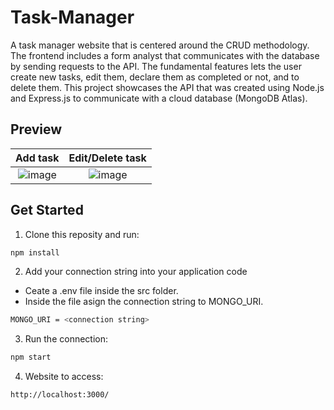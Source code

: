 # Task-Manager
 A task manager website that is centered around the CRUD methodology. The frontend includes a form analyst that communicates with the database by sending requests to the API. The fundamental features lets the user create new tasks, edit them, declare them as completed or not, and to delete them. This project showcases the API that was created using Node.js and Express.js to communicate with a cloud database (MongoDB Atlas).

## Preview
Add task            |  Edit/Delete task
:-------------------------:|:-------------------------:
![image](https://user-images.githubusercontent.com/105739044/187035719-7807f142-3da4-4cde-a083-5858b15c358e.png)  |  ![image](https://user-images.githubusercontent.com/105739044/187035736-3eb1511f-fe4e-49c5-b2f4-9ea5ebaccb1f.png)

## Get Started
1. Clone this reposity and run:
```sh
npm install
```
2. Add your connection string into your application code
- Ceate a .env file inside the src folder.
- Inside the file asign the connection string to MONGO_URI.
```sh
MONGO_URI = <connection string>
```
3. Run the connection:
```sh
npm start
```
4. Website to access:
```sh
http://localhost:3000/
```
